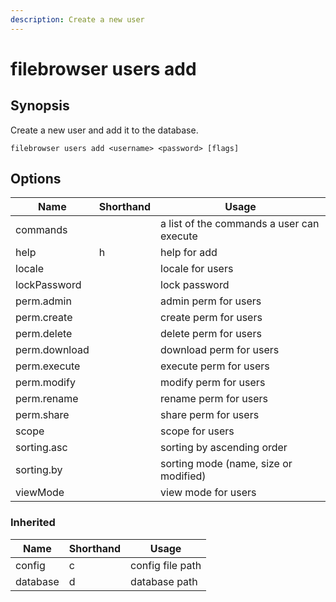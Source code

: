 ```yaml
---
description: Create a new user
---
```


# filebrowser users add

## Synopsis

Create a new user and add it to the database.

```
filebrowser users add <username> <password> [flags]
```

## Options

| Name | Shorthand | Usage |
|------|-----------|-------|
|commands||a list of the commands a user can execute|
|help|h|help for add|
|locale||locale for users|
|lockPassword||lock password|
|perm.admin||admin perm for users|
|perm.create||create perm for users|
|perm.delete||delete perm for users|
|perm.download||download perm for users|
|perm.execute||execute perm for users|
|perm.modify||modify perm for users|
|perm.rename||rename perm for users|
|perm.share||share perm for users|
|scope||scope for users|
|sorting.asc||sorting by ascending order|
|sorting.by||sorting mode (name, size or modified)|
|viewMode||view mode for users|

### Inherited

| Name | Shorthand | Usage |
|------|-----------|-------|
|config|c|config file path|
|database|d|database path|

